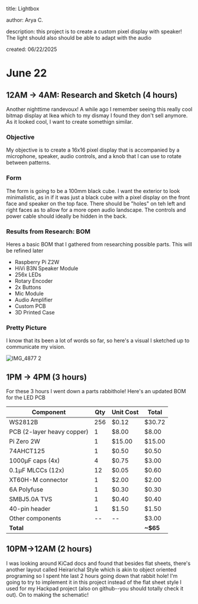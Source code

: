 title: Lightbox

author: Arya C. 

description: this project is to create a custom pixel display with speaker! The light should also should be able to adapt with the audio

created: 06/22/2025



# June 22

## 12AM -> 4AM: Research and Sketch (4 hours)

Another nighttime randevoux! A while ago I remember seeing this really cool bitmap display at Ikea which to my dismay I found they don't sell anymore. As it looked cool, I want to create somethign similar. 


### Objective

My objective is to create a 16x16 pixel display that is accompanied by a microphone, speaker, audio controls, and a knob that I can use to rotate between patterns. 

### Form

The form is going to be a 100mm black cube. I want the exterior to look minimalistic, as in if it was just a black cube with a pixel display on the front face and speaker on the top face. There should be "holes" on teh left and right faces as to allow for a more open audio landscape. The controls and power cable should ideally be hidden in the back. 


### Results from Research: BOM

Heres a basic BOM that I gathered from researching possible parts. This will be refined later

- Raspberry Pi Z2W
- HiVi B3N Speaker Module
- 256x LEDs
- Rotary Encoder
- 2x Buttons
- Mic Module
- Audio Amplifier
- Custom PCB
- 3D Printed Case


### Pretty Picture

I know that its been a lot of words so far, so here's a visual I sketched up to communicate my vision. 

![IMG_4877 2](https://github.com/user-attachments/assets/4e15a53c-c225-4a25-a675-7cb84f4d4f93)


## 1PM -> 4PM (3 hours)
For these 3 hours I went down a parts rabbithole! Here's an updated BOM for the LED PCB

| Component                | Qty  | Unit Cost | Total   |
|--------------------------|------|-----------|---------|
| WS2812B                  | 256  | $0.12     | $30.72  |
| PCB (2-layer heavy copper)| 1    | $8.00     | $8.00   |
| Pi Zero 2W               | 1    | $15.00    | $15.00  |
| 74AHCT125                | 1    | $0.50     | $0.50   |
| 1000µF caps (4x)         | 4    | $0.75     | $3.00   |
| 0.1µF MLCCs (12x)        | 12   | $0.05     | $0.60   |
| XT60H-M connector        | 1    | $2.00     | $2.00   |
| 6A Polyfuse              | 1    | $0.30     | $0.30   |
| SMBJ5.0A TVS             | 1    | $0.40     | $0.40   |
| 40-pin header            | 1    | $1.50     | $1.50   |
| Other components         | --   | --        | $3.00   |
| **Total**               |      |           | **~$65** |


## 10PM->12AM (2 hours)
I was looking around KiCad docs and found that besides flat sheets, there's another layout called Heirarichal Style which is akin to object oriented programing so I spent hte last 2 hours going down that rabbit hole! I'm going to try to implement it in this project instead of the flat sheet style I used for my Hackpad project (also on github--you should totally check it out). On to making the schematic!



